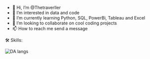 - 👋 Hi, I’m @Thetraverller
- 👀 I’m interested in data and code
- 🌱 I’m currently learning Python, SQL, PowerBi, Tableau and Excel
- 💞️ I’m looking to collaborate on cool coding projects
- 📫 How to reach me send a message

<!---
Thetraverller/Thetraverller is a ✨ special ✨ repository because its `README.md` (this file) appears on your GitHub profile.
You can click the Preview link to take a look at your changes.
--->

🛠️ Skills:

![DA langs](https://github.com/Thetraverller/Thetraverller/assets/98916778/2ada4551-2f03-4bee-ac86-619e596da130)
